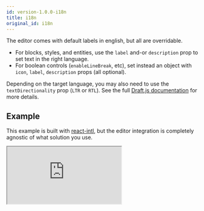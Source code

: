 ```yaml
---
id: version-1.0.0-i18n
title: i18n
original_id: i18n
---
```


The editor comes with default labels in english, but all are overridable.

- For blocks, styles, and entities, use the `label` and-or `description` prop to set text in the right language.
- For boolean controls (`enableLineBreak`, etc), set instead an object with `icon`, `label`, `description` props (all optional).

Depending on the target language, you may also need to use the `textDirectionality` prop (`LTR` or `RTL`). See the full [Draft.js documentation](https://draftjs.org/docs/api-reference-editor.html#textdirectionality) for more details.

## Example

This example is built with [react-intl](https://github.com/yahoo/react-intl), but the editor integration is completely agnostic of what solution you use.

<iframe src="https://demo.draftail.org/storybook/iframe.html?id=docs--i18n" class="iframe iframe--docs-200"></iframe>
